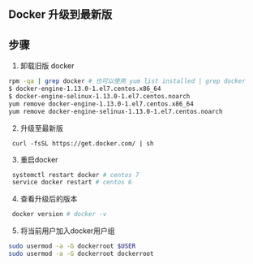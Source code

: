 Docker 升级到最新版
---
## 步骤
1. 卸载旧版 docker
```sh
rpm -qa | grep docker # 也可以使用 yum list installed | grep docker
$ docker-engine-1.13.0-1.el7.centos.x86_64
$ docker-engine-selinux-1.13.0-1.el7.centos.noarch
yum remove docker-engine-1.13.0-1.el7.centos.x86_64
yum remove docker-engine-selinux-1.13.0-1.el7.centos.noarch
```
2. 升级至最新版
```shell
 curl -fsSL https://get.docker.com/ | sh
```
3. 重启docker
```sh
 systemctl restart docker # centos 7
 service docker restart # centos 6
```
4. 查看升级后的版本
```sh
 docker version # docker -v
```

5. 将当前用户加入docker用户组
```sh
sudo usermod -a -G dockerroot $USER
sudo usermod -a -G dockerroot dockerroot
```



